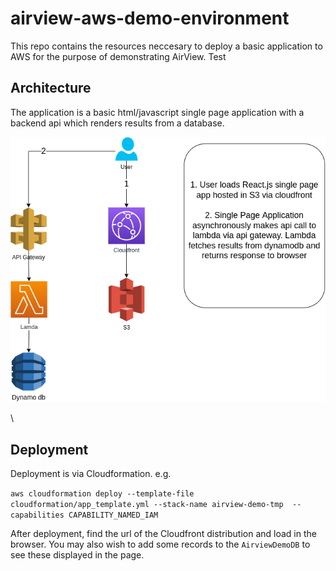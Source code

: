 # airview-aws-demo-environment

This repo contains the resources neccesary to deploy a basic application to AWS for the purpose of demonstrating AirView. Test

## Architecture

The application is a basic html/javascript single page application with a backend api which renders results from a database.

 ![](architecture.png)

\
## Deployment

Deployment is via Cloudformation. e.g.

`aws cloudformation deploy --template-file cloudformation/app_template.yml --stack-name airview-demo-tmp  --capabilities CAPABILITY_NAMED_IAM`

After deployment, find the url of the Cloudfront distribution and load in the browser. You may also wish to add some records to the `AirviewDemoDB` to see these displayed in the page.
